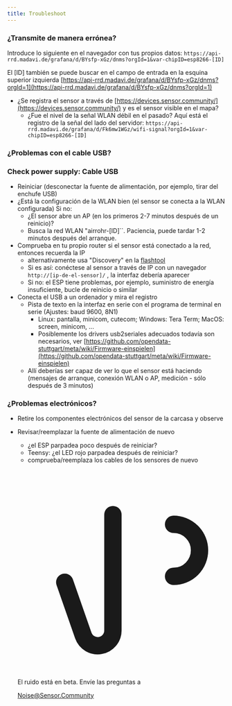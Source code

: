 ```yaml
---
title: Troubleshoot
---
```


### ¿Transmite de manera errónea?
Introduce lo siguiente en el navegador con tus propios datos:
`https://api-rrd.madavi.de/grafana/d/BYsfp-xGz/dnms?orgId=1&var-chipID=esp8266-[ID]`

El [ID] también se puede buscar en el campo de entrada en la esquina superior izquierda [https://api-rrd.madavi.de/grafana/d/BYsfp-xGz/dnms?orgId=1](https://api-rrd.madavi.de/grafana/d/BYsfp-xGz/dnms?orgId=1)

* ¿Se registra el sensor a través de [https://devices.sensor.community/](https://devices.sensor.community/) y es el sensor visible en el mapa?
    * ¿Fue el nivel de la señal WLAN débil en el pasado?
        Aquí está el registro de la señal del lado del servidor: `https://api-rrd.madavi.de/grafana/d/Fk6mw1WGz/wifi-signal?orgId=1&var-chipID=esp8266-[ID]`
        

### ¿Problemas con el cable USB?
### Check power supply: Cable USB
* Reiniciar (desconectar la fuente de alimentación, por ejemplo, tirar del enchufe USB)
* ¿Está la configuración de la WLAN bien (el sensor se conecta a la WLAN configurada) Si no:
    * ¿El sensor abre un AP (en los primeros 2-7 minutos después de un reinicio)?
    * Busca la red WLAN "airrohr-[ID]``. Paciencia, puede tardar 1-2 minutos después del arranque.
* Comprueba en tu propio router si el sensor está conectado a la red, entonces recuerda la IP 
    * alternativamente usa "Discovery" en la [flashtool](https://github.com/opendata-stuttgart/airrohr-firmware-flasher//)
    * Si es así: conéctese al sensor a través de IP con un navegador `http://[ip-de-el-sensor]/` , la interfaz debería aparecer 
    * Si no: el ESP tiene problemas, por ejemplo, suministro de energía insuficiente, bucle de reinicio o similar
* Conecta el USB a un ordenador y mira el registro 
    * Pista de texto en la interfaz en serie con el programa de terminal en serie (Ajustes: baud 9600, 8N1)
        * Linux: pantalla, minicom, cutecom; Windows: Tera Term; MacOS: screen, minicom, ...
        * Posiblemente los drivers usb2seriales adecuados todavía son necesarios, ver [https://github.com/opendata-stuttgart/meta/wiki/Firmware-einspielen](https://github.com/opendata-stuttgart/meta/wiki/Firmware-einspielen)     
    * Allí deberías ser capaz de ver lo que el sensor está haciendo (mensajes de arranque, conexión WLAN o AP, medición - sólo después de 3 minutos)

### ¿Problemas electrónicos?
* Retire los componentes electrónicos del sensor de la carcasa y observe
* Revisar/reemplazar la fuente de alimentación de nuevo
    * ¿el ESP parpadea poco después de reiniciar?
    * Teensy: ¿el LED rojo parpadea después de reiniciar?
    * comprueba/reemplaza los cables de los sensores de nuevo


  <div class="max-w-screen-xl mx-auto pt-5">
      <div class="p-2 rounded-lg bg-indigo-100 shadow-lg sm:p-3">
      <div class="flex items-center">
            <span class="p-2 rounded-lg bg-indigo-500">
              <svg class="h-8 w-8 text-white" fill="none" viewBox="0 0 24 24" stroke="currentColor">
                <path stroke-linecap="round" stroke-linejoin="round" stroke-width="2" d="M11 5.882V19.24a1.76 1.76 0 01-3.417.592l-2.147-6.15M18 13a3 3 0 100-6M5. 436 13.683A4.001 4.001 0 017 6h1.832c4.1 0 7.625-1.234 9.168-3v14c-1.543-1.766-5.067-3-9.168-3H7a3.988 3.988 0 01-1.564-.317z" />
              </svg>
            </span>
        <div class="flex flex-wrap">
          <div class="flex-wrap flex">
            <p class="pt-1 text-indigo-700 font-medium">
                El ruido está en beta. Envíe las preguntas a </p>
          <a href="mailto:Noise@Sensor.Community" class="ml-1 font-medium underline text-white hover:text-yellow-600">
                  Noise@Sensor.Community</a>
          </div>
           </div>
      </div>
    </div>
  </div>
